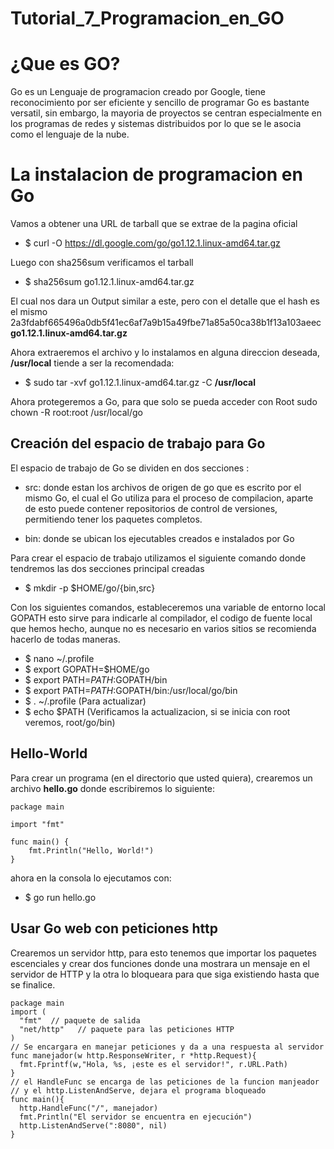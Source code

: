 ﻿# Tutorial_7_Programacion_en_GO

# ¿Que es GO?

Go es un Lenguaje de programacion creado por Google, tiene reconocimiento por ser eficiente y sencillo de programar
Go es bastante versatil, sin embargo, la mayoria de proyectos se centran especialmente en los programas de redes y sistemas distribuidos
por lo que se le asocia como el lenguaje de la nube.



# La instalacion de programacion en Go 

Vamos a obtener una URL de tarball que se extrae de la pagina oficial
- $ curl -O https://dl.google.com/go/go1.12.1.linux-amd64.tar.gz

Luego con sha256sum verificamos el tarball
- $ sha256sum go1.12.1.linux-amd64.tar.gz

El cual nos dara un Output similar a este, pero con el detalle que el hash es el mismo
2a3fdabf665496a0db5f41ec6af7a9b15a49fbe71a85a50ca38b1f13a103aeec  **go1.12.1.linux-amd64.tar.gz**

Ahora extraeremos el archivo y lo instalamos en alguna direccion deseada, **/usr/local** tiende a ser la recomendada:
- $ sudo tar -xvf go1.12.1.linux-amd64.tar.gz -C **/usr/local**

Ahora protegeremos a Go, para que solo se pueda acceder con Root
sudo chown -R root:root /usr/local/go


## Creación del espacio de trabajo para Go

El espacio de trabajo de Go se dividen en dos secciones :
-  src: donde estan los archivos de origen de go que es escrito por el mismo Go, el cual el Go utiliza para el proceso de compilacion, aparte de esto puede contener repositorios de control de versiones, permitiendo tener los paquetes completos.

- bin: donde se ubican los ejecutables creados e instalados por Go

Para crear el espacio de trabajo utilizamos el siguiente comando donde tendremos las dos secciones principal creadas
- $ mkdir -p $HOME/go/{bin,src}

Con los siguientes comandos, estableceremos una variable de entorno local GOPATH esto sirve para indicarle al compilador, el codigo de fuente local que hemos hecho, aunque no es necesario en varios sitios se recomienda hacerlo de todas maneras.

- $ nano ~/.profile
- $ export GOPATH=$HOME/go
- $ export PATH=$PATH:$GOPATH/bin
- $ export PATH=$PATH:$GOPATH/bin:/usr/local/go/bin
- $ . ~/.profile   (Para actualizar)
- $ echo $PATH (Verificamos la actualizacion, si se inicia con root veremos, root/go/bin)

## Hello-World

Para crear un programa (en el directorio que usted quiera), crearemos un archivo **hello.go** donde escribiremos lo siguiente:


    package main
    
    import "fmt"
    
    func main() {
        fmt.Println("Hello, World!")
    }

ahora en la consola lo ejecutamos con:
- $ go run hello.go

## Usar Go web con peticiones http


Crearemos un servidor http, para esto tenemos que importar los paquetes escenciales y crear dos funciones donde una mostrara un mensaje en el servidor de HTTP y la otra lo bloqueara para que siga existiendo hasta que se finalice.

    package main
    import (
      "fmt"  // paquete de salida
      "net/http"   // paquete para las peticiones HTTP 
    )
    // Se encargara en manejar peticiones y da a una respuesta al servidor
    func manejador(w http.ResponseWriter, r *http.Request){  
      fmt.Fprintf(w,"Hola, %s, ¡este es el servidor!", r.URL.Path)
    }
    // el HandleFunc se encarga de las peticiones de la funcion manjeador
    // y el http.ListenAndServe, dejara el programa bloqueado 
    func main(){
      http.HandleFunc("/", manejador)
      fmt.Println("El servidor se encuentra en ejecución")
      http.ListenAndServe(":8080", nil)
    }

